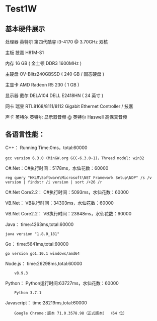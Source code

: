# Test1W

## 基本硬件展示
处理器	英特尔 第四代酷睿 i3-4170 @ 3.70GHz 双核

主板	技嘉 H81M-S1

内存	16 GB ( 金士顿 DDR3 1600MHz )

主硬盘	 OV-Blitz240GBSSD ( 240 GB / 固态硬盘 )

主显卡	AMD Radeon R5 230 ( 1 GB )

显示器	戴尔 DELA104 DELL E2418HN ( 24 英寸  )

网卡	瑞昱 RTL8168/8111/8112 Gigabit Ethernet Controller / 技嘉

声卡	英特尔 英特尔 显示器音频 @ 英特尔 Haswell  高保真音频

## 各语言性能：

C++：	Running Time:0ms，total:60000

	gcc version 6.3.0 (MinGW.org GCC-6.3.0-1)，Thread model: win32

C#.Net：C#执行时间：5178ms，水仙花数：60000

	reg query "HKLM\Software\Microsoft\NET Framework Setup\NDP" /s /v version | findstr /i version | sort /+26 /r 

C#.Net Core2.2：	C#执行时间：5093ms，水仙花数：60000

VB.Net：	VB执行时间：34303ms，水仙花数：60000

VB.Net Core2.2：	VB执行时间：23848ms，水仙花数：60000

Java：	time:4263ms,total:60000

	java version "1.8.0_181"

Go：	time:5641ms,total:60000

	go version go1.10.1 windows/amd64

Node.js：	time:26298ms,total:60000

		v8.9.3

Python：	Python运行时间:63727ms，水仙花数：60000

		Python 3.7.1

Javascript：	time:28219ms,total:60000

		Google Chrome：版本 71.0.3578.98（正式版本） （64 位）
